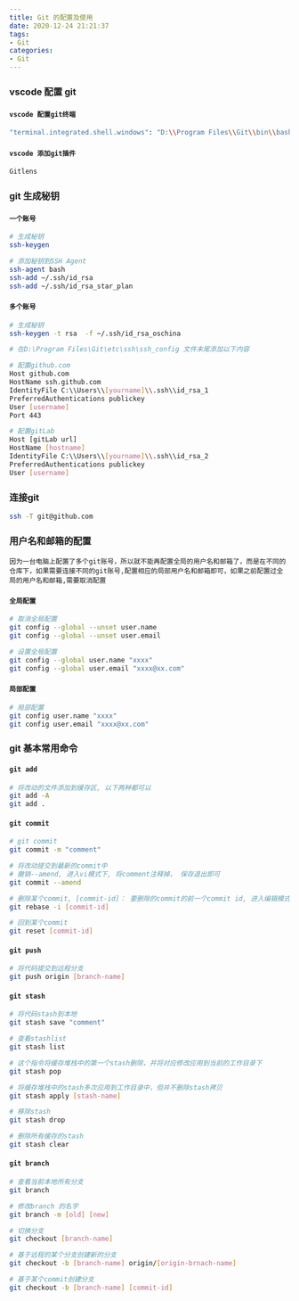 ```yaml
---
title: Git 的配置及使用
date: 2020-12-24 21:21:37
tags:
- Git
categories:
- Git
---
```


### vscode 配置 git
#### `vscode 配置git终端`
``` bash
"terminal.integrated.shell.windows": "D:\\Program Files\\Git\\bin\\bash.exe"
```

#### `vscode 添加git插件`
``` bash
Gitlens
```

### git 生成秘钥
#### `一个账号`
``` bash
# 生成秘钥
ssh-keygen

# 添加秘钥到SSH Agent
ssh-agent bash
ssh-add ~/.ssh/id_rsa
ssh-add ~/.ssh/id_rsa_star_plan
```

#### `多个账号`
``` bash
# 生成秘钥
ssh-keygen -t rsa  -f ~/.ssh/id_rsa_oschina

# 在D:\Program Files\Git\etc\ssh\ssh_config 文件末尾添加以下内容

# 配置github.com
Host github.com
HostName ssh.github.com
IdentityFile C:\\Users\\[yourname]\\.ssh\\id_rsa_1
PreferredAuthentications publickey
User [username]
Port 443

# 配置gitLab 
Host [gitLab url]
HostName [hostname]
IdentityFile C:\\Users\\[yourname]\\.ssh\\id_rsa_2
PreferredAuthentications publickey
User [username]
```

### 连接git
``` bash
ssh -T git@github.com
```

### 用户名和邮箱的配置
`因为一台电脑上配置了多个git账号，所以就不能再配置全局的用户名和邮箱了，而是在不同的仓库下，如果需要连接不同的git账号,配置相应的局部用户名和邮箱即可，如果之前配置过全局的用户名和邮箱,需要取消配置`

#### `全局配置`
``` bash
# 取消全局配置
git config --global --unset user.name
git config --global --unset user.email

# 设置全局配置
git config --global user.name "xxxx"
git config --global user.email "xxxx@xx.com"
```

#### `局部配置`
``` bash
# 局部配置
git config user.name "xxxx"
git config user.email "xxxx@xx.com"
```

### git 基本常用命令
#### `git add`
``` bash
# 将改动的文件添加到缓存区, 以下两种都可以
git add -A
git add .
```

#### `git commit`
``` bash
# git commit
git commit -m "comment"

# 将改动提交到最新的commit中
# 撤销--amend, 进入vi模式下, 将comment注释掉， 保存退出即可
git commit --amend

# 删除某个commit, [commit-id]： 要删除的commit的前一个commit id, 进入编辑模式后， 将要删除的commit前面的pick改成drop
git rebase -i [commit-id]

# 回到某个commit
git reset [commit-id]
```

#### `git push`
``` bash
# 将代码提交到远程分支
git push origin [branch-name]
```

#### `git stash`
``` bash
# 将代码stash到本地
git stash save "comment"

# 查看stashlist
git stash list

# 这个指令将缓存堆栈中的第一个stash删除，并将对应修改应用到当前的工作目录下
git stash pop

# 将缓存堆栈中的stash多次应用到工作目录中，但并不删除stash拷贝
git stash apply [stash-name]

# 移除stash
git stash drop

# 删除所有缓存的stash
git stash clear
```

#### `git branch`
``` bash
# 查看当前本地所有分支
git branch

# 修改branch 的名字
git branch -m [old] [new]

# 切换分支
git checkout [branch-name]

# 基于远程的某个分支创建新的分支
git checkout -b [branch-name] origin/[origin-brnach-name]

# 基于某个commit创建分支
git checkout -b [branch-name] [commit-id]
```



